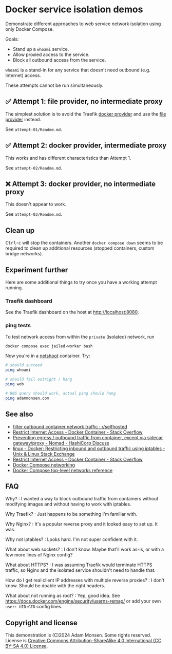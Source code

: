 # Docker service isolation demos

Demonstrate different approaches to web service network isolation using only Docker Compose.

Goals:

* Stand up a `whoami` service.
* Allow proxied access to the service.
* Block all outbound access from the service.

`whoami` is a stand-in for any service that doesn't need outbound (e.g. Internet) access.

These attempts cannot be run simultaneously.

## ✅ Attempt 1: file provider, no intermediate proxy

The simplest solution is to avoid the Traefik [docker provider](https://doc.traefik.io/traefik/providers/docker/) and use the [file provider](https://doc.traefik.io/traefik/providers/file/) instead.

See `attempt-01/Readme.md`.

## ✅ Attempt 2: docker provider, intermediate proxy

This works and has different characteristics than Attempt 1.

See `attempt-02/Readme.md`.

## ❌ Attempt 3: docker provider, no intermediate proxy

This doesn't appear to work.

See `attempt-03/Readme.md`.

## Clean up

<kbd>Ctrl</kbd>-<kbd>c</kbd> will stop the containers.
Another `docker compose down` seems to be required to clean up additional resources (stopped containers, custom bridge networks).

## Experiment further

Here are some additional things to try once you have a working attempt running.

### Traefik dashboard

See the Traefik dashboard on the host at <http://localhost:8080>.

### ping tests

To test network access from within the `private` (isolated) network, run

```bash
docker compose exec jailed-worker bash
```

Now you're in a [netshoot](https://github.com/nicolaka/netshoot) container. Try:

```bash
# should succeed
ping whoami

# should fail outright / hang
ping web

# DNS query should work, actual ping should hang
ping adammonsen.com
```

## See also

* [filter outbound container network traffic : r/selfhosted](https://www.reddit.com/r/selfhosted/comments/1f5vqqn/filter_outbound_container_network_traffic/)
* [Restrict Internet Access - Docker Container - Stack Overflow](https://stackoverflow.com/questions/39913757/restrict-internet-access-docker-container)
* [Preventing egress / outbound traffic from container, except via sidecar gateway/proxy - Nomad - HashiCorp Discuss](https://discuss.hashicorp.com/t/preventing-egress-outbound-traffic-from-container-except-via-sidecar-gateway-proxy/56488)
* [linux - Docker: Restricting inbound and outbound traffic using iptables - Unix & Linux Stack Exchange](https://unix.stackexchange.com/questions/628827/docker-restricting-inbound-and-outbound-traffic-using-iptables)
* [Restrict Internet Access - Docker Container - Stack Overflow](https://stackoverflow.com/questions/39913757/restrict-internet-access-docker-container)
* [Docker Compose networking](https://docs.docker.com/compose/how-tos/networking/)
* [Docker Compose top-level networks reference](https://docs.docker.com/reference/compose-file/networks/)

## FAQ

Why?
: I wanted a way to block outbound traffic from containers without modifying images and without having to work with iptables.

Why Traefik?
: Just happens to be something I'm familiar with.

Why Nginx?
: It's a popular reverse proxy and it looked easy to set up. It was.

Why not iptables?
: Looks hard. I'm not super confident with it.

What about web sockets?
: I don't know. Maybe that'll work as-is, or with a few more lines of Nginx config?

What about HTTPS?
: I was assuming Traefik would terminate HTTPS traffic, so Nginx and the isolated service shouldn't need to handle that.

How do I get real client IP addresses with multiple reverse proxies?
: I don't know. Should be doable with the right headers.

What about not running as root?
: Yep, good idea. See <https://docs.docker.com/engine/security/userns-remap/> or add your own `user: UID:GID` config lines.

## Copyright and license

This demonstration is (C)2024 Adam Monsen.
Some rights reserved.
License is [Creative Commons Attribution-ShareAlike 4.0 International (CC BY-SA 4.0) License](https://creativecommons.org/licenses/by-sa/4.0/).
